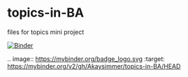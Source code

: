 # topics-in-BA
files for topics mini project





[![Binder](https://mybinder.org/badge_logo.svg)](https://mybinder.org/v2/gh/Akaysimmer/topics-in-BA/HEAD)

.. image:: https://mybinder.org/badge_logo.svg
 :target: https://mybinder.org/v2/gh/Akaysimmer/topics-in-BA/HEAD
